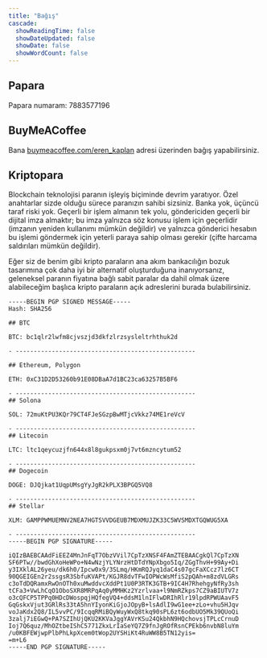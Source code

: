 ```yaml
---
title: "Bağış"
cascade:
  showReadingTime: false
  showDateUpdated: false
  showDate: false
  showWordCount: false
---
```

## Papara
Papara numaram: 7883577196

## BuyMeACoffee

Bana [buymeacoffee.com/eren_kaplan](https://buymeacoffee.com/eren_kaplan) adresi üzerinden bağış yapabilirsiniz.

## Kriptopara

Blockchain teknolojisi paranın işleyiş biçiminde devrim yaratıyor. Özel anahtarlar sizde olduğu sürece paranızın sahibi sizsiniz. Banka yok, üçüncü taraf riski yok. Geçerli bir işlem almanın tek yolu, göndericiden geçerli bir dijital imza almaktır; bu imza yalnızca söz konusu işlem için geçerlidir (imzanın yeniden kullanımı mümkün değildir) ve yalnızca gönderici hesabın bu işlemi göndermek için yeterli paraya sahip olması gerekir (çifte harcama saldırıları mümkün değildir).

Eğer siz de benim gibi kripto paraların ana akım bankacılığın bozuk tasarımına çok daha iyi bir alternatif oluşturduğuna inanıyorsanız, geleneksel paranın fiyatına bağlı sabit paralar da dahil olmak üzere alabileceğim başlıca kripto paraların açık adreslerini burada bulabilirsiniz.

```
-----BEGIN PGP SIGNED MESSAGE-----
Hash: SHA256

## BTC

BTC: bc1qlr2lwfm8cjvszjd3dkfzlrzsysleltrhthuk2d

- --------------------------------------------------

## Ethereum, Polygon

ETH: 0xC31D2D53260b91E08DBaA7d1BC23ca63257B5BF6

- --------------------------------------------------
## Solona

SOL: 72muKtPU3KQr79CT4FJeSGzpBwMTjcVkkz74ME1reVcV

- --------------------------------------------------
## Litecoin

LTC: ltc1qeycuzjfn644x8l8gukpsxm0j7vt6mzncytum52

- --------------------------------------------------
## Dogecoin

DOGE: DJQjkat1UqpUMsgYyJgR2kPLX3BPGQ5VQ8

- --------------------------------------------------
## Stellar

XLM: GAMPPWMUEMNV2NEA7HGTSVVDGEUB7MDXMUJZK33C5WVSMDXTGQWUG5XA

- --------------------------------------------------
-----BEGIN PGP SIGNATURE-----

iQIzBAEBCAAdFiEEZ4MnJnFqT7ObzVVil7CpTzXNSF4FAmZTEBAACgkQl7CpTzXN
SF6PTw//bwdGhXoHeWPo+N4wNzjYLYNrzHtDTdYNpXbgo5Iq/ZGgThvH+99Ay+Di
y3IXklAL26yeu/dk6h0/Ipcw0x9/3SLmq/HKmRQJyq1daC4s07gcFaXCcz7lz6CT
90QGEIGEn2r2ssgsR3SbfuKVAPt/KGJR8dvTFwIOPWcWsMfiS2pQAh+m8zdVLGRs
c3oTdDQRamxRwOnOTh0xuMwddvcXddPt1U0P3RTK3GTB+9IC4H7RhehgyNfRy3sh
tCFa3+VwLhCqO1OboSXR8MRPqAq0yMMHKz2Yzrlvaa+l9NmRZkps7CZ9aBIUTV7z
o3cQFCP5TPPq0HDcDWospqjHQfegVQ4+ddsM1lnIFlwDRIhRlr19lpdRPWUAavF5
GqGskxVjut3GRlRs33tA5hnYIyonKiGjoJOpyB+lsAdlI9wG1ee+zLo+vhu5HJqv
voJaKdx2Q8/IL5vvPC/9IcqqRMiBQyWuyWxQ8tkq90sPL6zt6odbUO5Mk39QUoQi
3zalj7iEGwQ+PA7SZIhUjQKU2KKVaJggYAVrKSu24QkbhN9HQchovsjTPLcCrnuD
Ioj7Q6quz/MhOZtbeIShC5771ZkxLrIaSeYQ7Z9fnJgROfRsnCPEkb6nvbN8luYm
/u0KBFEWjwpPlbPhLkpXcem0tWop2UYSHiKt4RuWW8B5TN12yis=
=m+L6
-----END PGP SIGNATURE-----

```
